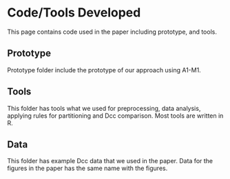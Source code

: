 # Code/Tools Developed 

This page contains code used in the paper including prototype, and tools.

## Prototype

Prototype folder include the prototype of our approach using A1-M1.

## Tools

This folder has tools what we used for preprocessing, data analysis, applying rules for partitioning and Dcc comparison.
Most tools are written in R.

## Data

This folder has example Dcc data that we used in the paper. Data for the figures in the paper has the same name with the figures.
